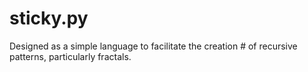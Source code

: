 # sticky.py
Designed as a simple language to facilitate the creation # of recursive patterns, particularly fractals.
